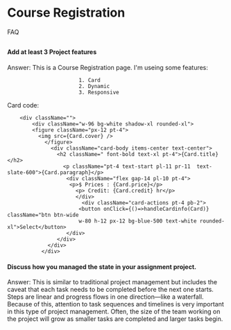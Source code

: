 
# Course Registration

FAQ


## 

#### Add at least 3 Project features

Answer: This is a Course Registration page. I'm useing some features:

                           1. Card
                           2. Dynamic
                           3. Responsive   

Card code:
```bush
    <div className="">
        <div className="w-96 bg-white shadow-xl rounded-xl">
        <figure className="px-12 pt-4">
          <img src={Card.cover} />
            </figure>
              <div className="card-body items-center text-center">
                <h2 className=" font-bold text-xl pt-4">{Card.title}</h2>
                  <p className="pt-4 text-start pl-11 pr-11  text-slate-600">{Card.paragraph}</p>
                   <div className="flex gap-14 pl-10 pt-4">
                    <p>$ Prices : {Card.price}</p>
                      <p> Credit: {Card.credit} hr</p>
                      </div>
                        <div className="card-actions pt-4 pb-2">
                       <button onClick={()=>handleCardinfo(Card)}   className="btn btn-wide 
                       w-80 h-12 px-12 bg-blue-500 text-white rounded-xl">Select</button>
                   </div>
                </div>
             </div>
           </div>
```
#### Discuss how you managed the state in your assignment project.

Answer: This is similar to traditional project management but includes the caveat that each task needs to be completed before the next one starts. Steps are linear and progress flows in one direction—like a waterfall. Because of this, attention to task sequences and timelines is very important in this type of project management. Often, the size of the team working on the project will grow as smaller tasks are completed and larger tasks begin.



